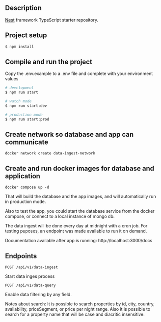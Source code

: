 ## Description

[Nest](https://github.com/nestjs/nest) framework TypeScript starter repository.

## Project setup

```bash
$ npm install
```

## Compile and run the project

Copy the .env.example to a .env file and complete with your environment values

```bash
# development
$ npm run start

# watch mode
$ npm run start:dev

# production mode
$ npm run start:prod
```

## Create network so database and app can communicate

```
docker network create data-ingest-network
```

## Create and run docker images for database and application

```
docker compose up -d
```

That will build the database and the app images, and will automatically run in production mode.

Also to test the app, you could start the database service from the docker compose, or connect to a local instance of mongo db.

The data ingest will be done every day at midnight with a cron job. For testing puposes, an endpoint was made available to run it on demand.

Documentation available after app is running:
http://localhost:3000/docs

## Endpoints

```
POST /api/v1/data-ingest
```

Start data inges process

```
POST /api/v1/data-query
```

Enable data filtering by any field.

Notes about search:
It is possible to search properties by id, city, country, availability, priceSegment, or price per night range.
Also it is possible to search for a property name that will be case and diacritic insensitive.
